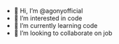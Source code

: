 - 👋 Hi, I’m @agonyofficial
- 👀 I’m interested in code
- 🌱 I’m currently learning code
- 💞️ I’m looking to collaborate on job


<!---
agonyofficial/agonyofficial is a ✨ special ✨ repository because its `README.md` (this file) appears on your GitHub profile.
You can click the Preview link to take a look at your changes.
--->
